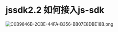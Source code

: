 # jssdk2.2 如何接入js-sdk
![C0B9846B-2CBE-44FA-B356-BB07E8DBE18B.png](https://ooo.0o0.ooo/2016/08/23/57bc108c1d944.png)
